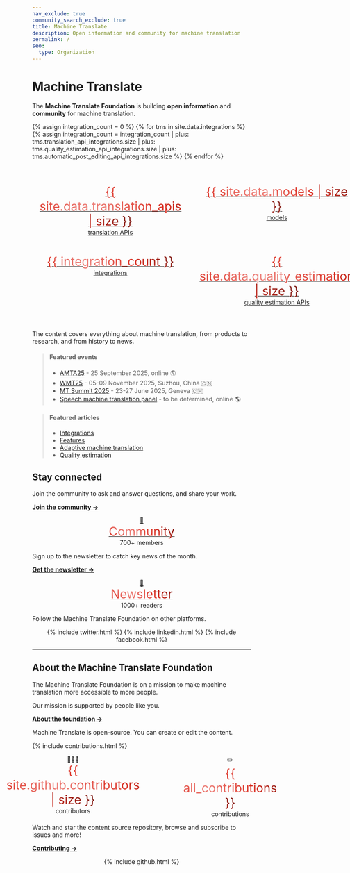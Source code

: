```yaml
---
nav_exclude: true
community_search_exclude: true
title: Machine Translate
description: Open information and community for machine translation
permalink: /
seo:
  type: Organization
---
```


# Machine Translate

The **Machine Translate Foundation** is building **open information** and **community** for machine translation.

{% assign integration_count = 0 %}
{% for tms in site.data.integrations %}
  {% assign integration_count = integration_count 
    | plus: tms.translation_api_integrations.size 
    | plus: tms.quality_estimation_api_integrations.size 
    | plus: tms.automatic_post_editing_api_integrations.size %}
{% endfor %}

<style>
  .big {
    font-size: 2em;
    background: -webkit-linear-gradient(45deg, #DA291C, #ed7f78, #DA291C, #71150f);
    -webkit-background-clip: text;
    -webkit-text-fill-color: transparent;
  }
</style>

<div style="display: grid; grid-template-columns: repeat(3, 1fr); padding: 3em; gap: 3em; max-width: 800px; margin: auto; text-align: center; transform: translateX(-5%)">
  <div>
    <a href="/translation-apis">
      <span class="big">{{ site.data.translation_apis | size }}</span><br/>
      translation APIs
    </a>
  </div>
    <div>
    <a href="/models">
      <span class="big">{{ site.data.models | size }}</span><br/>
      models
    </a>
  </div>
  <div>
    <a href="/languages">
      <span class="big">{{ site.data.languages | size }}</span><br/>
      languages
    </a>
  </div>
  <div>
    <a href="/integrations">
      <span class="big">{{ integration_count }}</span><br/>
      integrations
    </a>
  </div>
  <div>
    <a href="/quality-estimation">
      <span class="big">{{ site.data.quality_estimation | size }}</span><br/>
      quality estimation APIs
    </a>
  </div>
  <div>
    <a href="/automatic-post-editing">
      <span class="big">{{ site.data.automatic_post_editing | size }}</span><br/>
      automatic post-editing APIs
    </a>
  </div>
</div>

The content covers everything about machine translation, from products to research, and from history to news.

> #### Featured events
> - [AMTA25](/amta-2025) - 25 September 2025, online 🌎 
> - [WMT25](/wmt25) - 05-09 November 2025, Suzhou, China 🇨🇳
> - [MT Summit 2025](/mt-summit-2025) - 23-27 June 2025, Geneva 🇨🇭
> - [Speech machine translation panel](/meetup) - to be determined, online 🌎

> #### Featured articles
> - [Integrations](/integrations)
> - [Features](/features)
> - [Adaptive machine translation](/adaptive)
> - [Quality estimation](/quality-estimation)


## Stay connected

Join the community to ask and answer questions, and share your work.

[**Join the community →**](/community)

<div style="display: flex; justify-content: center; gap: 20%;">
  <div>
    <center>
      <a href="/community">
        👥<br/>
        <span class="big">Community</span>
      </a>
      <br/>
      <span class="hint">700+ members</span>
    </center>
  </div>
</div>

Sign up to the newsletter to catch key news of the month.

[**Get the newsletter →**](/newsletter)

<div>
  <div>
    <center>
      <a href="/newsletter">
        📧<br/>
        <span class="big">Newsletter</span>
      </a>
      <br/>
      <span class="hint">1000+ readers</span>
    </center>
  </div>
</div>

Follow the Machine Translate Foundation on other platforms.

<center>
  <div class="social-links">
    {% include twitter.html %}
    {% include linkedin.html %}
    {% include facebook.html %}
  </div>
</center>


---


## About the Machine Translate Foundation

The Machine Translate Foundation is on a mission to make machine translation more accessible to more people.

Our mission is supported by people like you.

[**About the foundation →**](/about)

Machine Translate is open-source.
You can create or edit the content.

{% include contributions.html %}

<div style="display: flex; justify-content: center; gap: 20%;">
  <div>
    <center>
      👩🏻‍💻<br/>
      <span class="big">{{ site.github.contributors | size }}</span><br/>
      contributors
    </center>
  </div>
  <div>
    <center>
      ✏️<br/>
      <span class="big">{{ all_contributions }}</span><br/>
      contributions
    </center>
  </div>
</div>

Watch and star the content source repository, browse and subscribe to issues and more!

[**Contributing →**](/contributing)

<center>
  <div class="social-links">
    {% include github.html %}
  </div>
</center>
